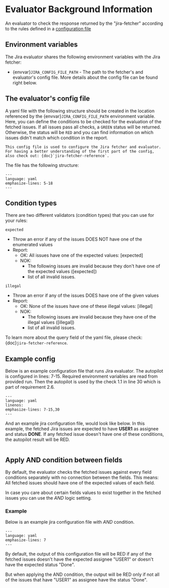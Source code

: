 <!--
SPDX-FileCopyrightText: 2024 grow platform GmbH

SPDX-License-Identifier: MIT
-->

# Evaluator Background Information

An evaluator to check the response returned by the "jira-fetcher" according to the rules defined in a [configuration file](#the-evaluators-config-file)

## Environment variables

The Jira evaluator shares the following environment variables with the Jira fetcher:

* {envvar}`JIRA_CONFIG_FILE_PATH` - The path to the fetcher's and evaluator's config file. More details about the config file can be found right below.

## The evaluator's config file

A yaml file with the following structure should be created in the location referenced by the {envvar}`JIRA_CONFIG_FILE_PATH` environment variable. Here, you can define the conditions to be checked for the evaluation of the fetched issues. If all issues pass all checks, a `GREEN` status will be returned. Otherwise, the status will be `RED` and you can find information on which issues didn't match which condition in the report.

```{note}
This config file is used to configure the Jira fetcher and evaluator. For having a better understanding of the first part of the config, also check out: {doc}`jira-fetcher-reference`.
```

The file has the following structure:

```{literalinclude} resources/jira-config-structure.yaml
---
language: yaml
emphasize-lines: 5-18
---
```

## Condition types

There are two different validators (condition types) that you can use for your rules:

`expected`

* Throw an error if any of the issues DOES NOT have one of the enumerated values
* Report:
  * OK: All issues have one of the expected values: [expected]
  * NOK:
    * The following issues are invalid because they don't have one of the expected values ([expected])
    * list of all invalid issues.

`illegal`

* Throw an error if any of the issues DOES have one of the given values
* Report:
  * OK: None of the issues have one of these illegal values: [illegal]
  * NOK:
    * The following issues are invalid because they have one of the illegal values ([illegal])
    * list of all invalid issues.

To learn more about the query field of the yaml file, please check: {doc}`jira-fetcher-reference`.

## Example config

Below is an example configuration file that runs Jira evaluator. The autopilot is configured in lines: 7-15. Required environment variables are read from provided run. Then the autopilot is used by the check 1.1 in line 30 which is part of requirement 2.6.

```{literalinclude} resources/qg-config.yaml
---
language: yaml
linenos:
emphasize-lines: 7-15,30
---
```

And an example jira configuration file, would look like below. In this example, the fetched Jira issues are expected to have **USER1** as assignee and status **DONE**. If any fetched issue doesn't have one of these conditions, the autopilot result will be RED.

```{literalinclude} resources/jira-config.yaml
```

## Apply AND condition between fields

By default, the evaluator checks the fetched issues against every field conditions separately with no connection between the fields.
This means: All fetched issues should have one of the expected values of each field.

In case you care about certain fields values to exist together in the fetched issues you can use the _AND_ logic setting.

### Example

Below is an example jira configuration file with _AND_ condition.

```{literalinclude} resources/jira-config-with-and.yaml
---
language: yaml
emphasize-lines: 7
---
```

By default, the output of this configuration file will be RED if any of the fetched issues doesn't have the expected assignee "USER1" or doesn't have the expected status "Done".

But when applying the AND condition, the output will be RED only if not all of the issues that have "USER1" as assignee have the status "Done".
